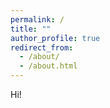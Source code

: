 ```yaml
---
permalink: /
title: ""
author_profile: true
redirect_from: 
  - /about/
  - /about.html
---
```


Hi!
